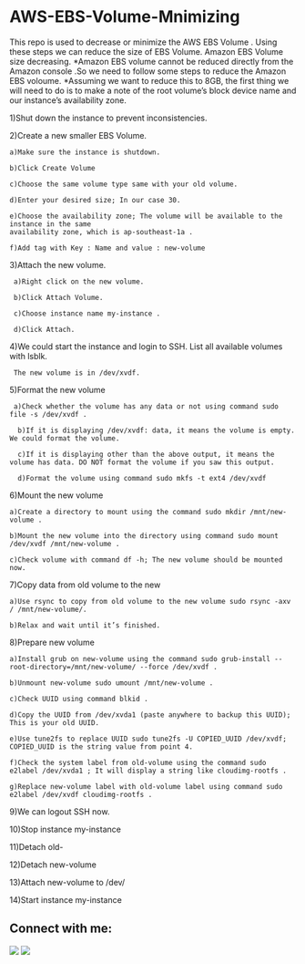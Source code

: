 # AWS-EBS-Volume-Mnimizing
This repo is used to decrease or minimize the AWS EBS Volume . Using these steps we can reduce the size of EBS Volume. 
Amazon EBS Volume size decreasing.
*Amazon EBS volume cannot be reduced directly from the Amazon console .So we need to follow some steps to reduce the Amazon EBS voloume.
*Assuming we want to reduce this to 8GB, the first thing we will need to do is to make a note of the root volume’s block device name and our instance’s availability zone.

 1)Shut down the instance to prevent inconsistencies.

 2)Create a new smaller EBS Volume.
 
    a)Make sure the instance is shutdown.
    
    b)Click Create Volume
    
    c)Choose the same volume type same with your old volume.
    
    d)Enter your desired size; In our case 30.
    
    e)Choose the availability zone; The volume will be available to the instance in the same                                                                             availability zone, which is ap-southeast-1a .
    
    f)Add tag with Key : Name and value : new-volume

3)Attach the new volume.

     a)Right click on the new volume.
   
     b)Click Attach Volume.
   
     c)Choose instance name my-instance .
   
     d)Click Attach.
   
4)We could start the instance and login to SSH. List all available volumes with lsblk. 

     The new volume is in /dev/xvdf.

5)Format the new volume

     a)Check whether the volume has any data or not using command sudo file -s /dev/xvdf .
   
      b)If it is displaying /dev/xvdf: data, it means the volume is empty. We could format the volume.
   
      c)If it is displaying other than the above output, it means the volume has data. DO NOT format the volume if you saw this output.
   
      d)Format the volume using command sudo mkfs -t ext4 /dev/xvdf 
    

6)Mount the new volume

    a)Create a directory to mount using the command sudo mkdir /mnt/new-volume .
  
    b)Mount the new volume into the directory using command sudo mount /dev/xvdf /mnt/new-volume .
  
    c)Check volume with command df -h; The new volume should be mounted now.



7)Copy data from old volume to the new 

    a)Use rsync to copy from old volume to the new volume sudo rsync -axv / /mnt/new-volume/.
   
    b)Relax and wait until it’s finished. 

8)Prepare new volume

    a)Install grub on new-volume using the command sudo grub-install --root-directory=/mnt/new-volume/ --force /dev/xvdf .
   
    b)Unmount new-volume sudo umount /mnt/new-volume .
   
    c)Check UUID using command blkid .
   
    d)Copy the UUID from /dev/xvda1 (paste anywhere to backup this UUID); This is your old UUID.
    
    e)Use tune2fs to replace UUID sudo tune2fs -U COPIED_UUID /dev/xvdf; COPIED_UUID is the string value from point 4.
     
    f)Check the system label from old-volume using the command sudo e2label /dev/xvda1 ; It will display a string like cloudimg-rootfs .
     
    g)Replace new-volume label with old-volume label using command sudo e2label /dev/xvdf cloudimg-rootfs .
     
9)We can logout SSH now.

10)Stop instance my-instance

11)Detach old-

12)Detach new-volume

13)Attach new-volume to /dev/

14)Start instance my-instance

 
## Connect with me:

<p align="left">

<a href = "https://www.linkedin.com/in/kevindw98/"><img src="https://img.icons8.com/fluent/48/000000/linkedin.png"/></a>
<a href = "https://www.instagram.com/kevin_danile_wilson/"><img src="https://img.icons8.com/fluent/48/000000/instagram-new.png"/></a>

</p>
